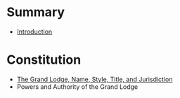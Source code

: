 # Summary

* [Introduction](README.md)

# Constitution

* [The Grand Lodge, Name, Style, Title, and Jurisdiction](chapters/ch1md.md)
* Powers and Authority of the Grand Lodge

